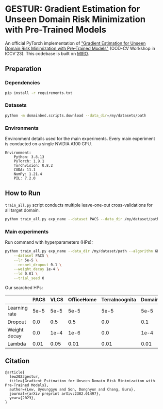 # GESTUR: Gradient Estimation for Unseen Domain Risk Minimization with Pre-Trained Models

An official PyTorch implementation of ["Gradient Estimation for Unseen Domain Risk Minimization with Pre-Trained Models"](https://arxiv.org/abs/2302.01497) (OOD-CV Workshop in ICCV'23).
This codebase is built on [MIRO](https://github.com/kakaobrain/miro).

## Preparation

### Dependencies

```sh
pip install -r requirements.txt
```

### Datasets

```sh
python -m domainbed.scripts.download --data_dir=/my/datasets/path
```

### Environments

Environment details used for the main experiments. Every main experiment is conducted on a single NVIDIA A100 GPU.

```
Environment:
	Python: 3.8.13
	PyTorch: 1.9.1
	Torchvision: 0.8.2
	CUDA: 11.1
	NumPy: 1.21.4
	PIL: 7.2.0
```

## How to Run

`train_all.py` script conducts multiple leave-one-out cross-validations for all target domain.

```sh
python train_all.py exp_name --dataset PACS --data_dir /my/dataset/path --algorithm GESTUR
```


### Main experiments

Run command with hyperparameters (HPs):

```sh
python train_all.py exp_name --data_dir /my/dataset/path --algorithm GESTUR \
    --dataset PACS \
    --lr 5e-5 \
    --resnet_dropout 0.1 \
    --weight_decay 1e-4 \
    --ld 0.01 \
    --trial_seed 0
```

Our searched HPs:

|               | PACS | VLCS | OfficeHome | TerraIncognita | DomainNet |
| ------------- | ---- | ---- | ---------- | -------------- | --------- |
| Learning rate | 5e-5 | 5e-5 | 5e-5       | 5e-5           | 5e-5      |
| Dropout       | 0.0  | 0.5  | 0.5        | 0.0            | 0.1       |
| Weight decay  | 0.0  | 1e-4 | 1e-6       | 0.0            | 1e-4      |
| Lambda        | 0.01 | 0.05 | 0.01       | 0.01           | 0.01      |

## Citation
```
@article{
  lew2023gestur,
  title={Gradient Estimation for Unseen Domain Risk Minimization with Pre-Trained Models},
  author={Lew, Byounggyu and Son, Donghyun and Chang, Buru},
  journal={arXiv preprint arXiv:2302.01497},
  year={2023},
}
```
